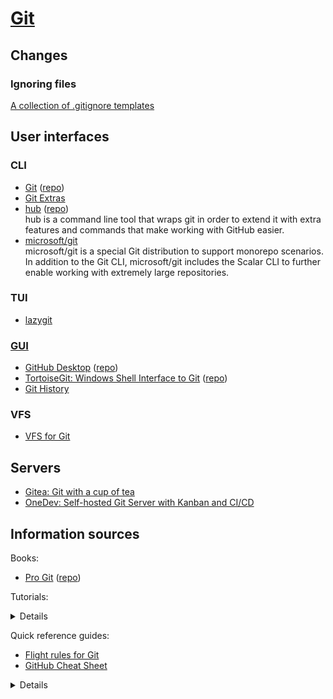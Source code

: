 # [Git](https://git-scm.com/)
## Changes
### Ignoring files
[A collection of .gitignore templates](https://github.com/github/gitignore)

## User interfaces
### CLI
- [Git](https://git-scm.com/) ([repo](https://github.com/git/git))  
- [Git Extras](https://github.com/tj/git-extras)
- [hub](https://hub.github.com/) ([repo](https://github.com/github/hub))  
  hub is a command line tool that wraps git in order to extend it with extra features and commands that make working with GitHub easier.
- [microsoft/git](https://github.com/microsoft/git)  
  microsoft/git is a special Git distribution to support monorepo scenarios. In addition to the Git CLI, microsoft/git includes the Scalar CLI to further enable working with extremely large repositories.

### TUI
- [lazygit](https://github.com/jesseduffield/lazygit)

### [GUI](https://git-scm.com/downloads/guis)
- [GitHub Desktop](https://desktop.github.com/) ([repo](https://github.com/desktop/desktop))
- [TortoiseGit: Windows Shell Interface to Git](https://tortoisegit.org/) ([repo](https://github.com/tortoisegit/tortoisegit/))
- [Git History](https://github.com/pomber/git-history)

### VFS
- [VFS for Git](https://github.com/microsoft/VFSForGit)

## Servers
- [Gitea: Git with a cup of tea](https://github.com/go-gitea/gitea)
- [OneDev: Self-hosted Git Server with Kanban and CI/CD](https://github.com/theonedev/onedev)

## Information sources
Books:
- [Pro Git](https://git-scm.com/book) ([repo](https://github.com/progit/progit2))

Tutorials:
<details>

- [Git 菜单](https://github.com/geeeeeeeeek/git-recipes)
</details>

Quick reference guides:
- [Flight rules for Git](https://github.com/k88hudson/git-flight-rules)
- [GitHub Cheat Sheet](https://github.com/tiimgreen/github-cheat-sheet)
<details>

- [Git 的奇技淫巧](https://github.com/521xueweihan/git-tips)
- [Git Commands](https://github.com/joshnh/Git-Commands)
</details>